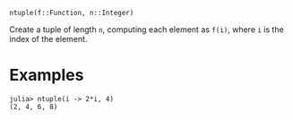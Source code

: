 ```
ntuple(f::Function, n::Integer)
```

Create a tuple of length `n`, computing each element as `f(i)`, where `i` is the index of the element.

# Examples

```jldoctest
julia> ntuple(i -> 2*i, 4)
(2, 4, 6, 8)
```
